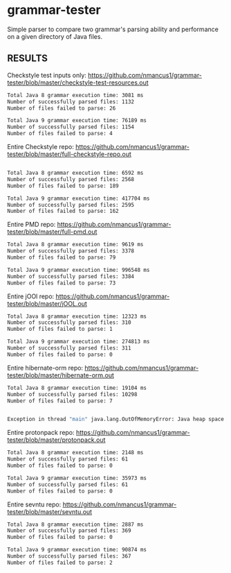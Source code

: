 # grammar-tester
Simple parser to compare two grammar's parsing ability and performance on a given directory of Java files.

## RESULTS

Checkstyle test inputs only: https://github.com/nmancus1/grammar-tester/blob/master/checkstyle-test-resources.out

```bash
Total Java 8 grammar execution time: 3081 ms
Number of successfully parsed files: 1132
Number of files failed to parse: 26

Total Java 9 grammar execution time: 76189 ms
Number of successfully parsed files: 1154
Number of files failed to parse: 4
```


Entire Checkstyle repo: https://github.com/nmancus1/grammar-tester/blob/master/full-checkstyle-repo.out

```bash

Total Java 8 grammar execution time: 6592 ms
Number of successfully parsed files: 2568
Number of files failed to parse: 189

Total Java 9 grammar execution time: 417704 ms
Number of successfully parsed files: 2595
Number of files failed to parse: 162
```

Entire PMD repo: https://github.com/nmancus1/grammar-tester/blob/master/full-pmd.out

```bash
Total Java 8 grammar execution time: 9619 ms
Number of successfully parsed files: 3378
Number of files failed to parse: 79

Total Java 9 grammar execution time: 996548 ms
Number of successfully parsed files: 3384
Number of files failed to parse: 73
```

Entire jOOl repo: https://github.com/nmancus1/grammar-tester/blob/master/jOOL.out

```bash
Total Java 8 grammar execution time: 12323 ms
Number of successfully parsed files: 310
Number of files failed to parse: 1

Total Java 9 grammar execution time: 274813 ms
Number of successfully parsed files: 311
Number of files failed to parse: 0

```
Entire hibernate-orm repo: https://github.com/nmancus1/grammar-tester/blob/master/hibernate-orm.out

```bash
Total Java 8 grammar execution time: 19104 ms
Number of successfully parsed files: 10298
Number of files failed to parse: 7


Exception in thread "main" java.lang.OutOfMemoryError: Java heap space
```

Entire protonpack repo: https://github.com/nmancus1/grammar-tester/blob/master/protonpack.out

```bash
Total Java 8 grammar execution time: 2148 ms
Number of successfully parsed files: 61
Number of files failed to parse: 0

Total Java 9 grammar execution time: 35973 ms
Number of successfully parsed files: 61
Number of files failed to parse: 0

```

Entire sevntu repo: https://github.com/nmancus1/grammar-tester/blob/master/sevntu.out

```bash
Total Java 8 grammar execution time: 2887 ms
Number of successfully parsed files: 369
Number of files failed to parse: 0

Total Java 9 grammar execution time: 90874 ms
Number of successfully parsed files: 367
Number of files failed to parse: 2
```
